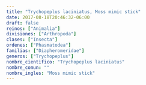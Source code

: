```yaml
---
title: "Trychopeplus laciniatus, Moss mimic stick"
date: 2017-08-18T20:46:32-06:00
draft: false
reinos: ["Animalia"]
divisiones: ["Arthropoda"]
clases: ["Insecta"]
ordenes: ["Phasmatodea"]
familias: ["Diapheromeridae"]
generos: ["Trychopeplus"]
nombre_cientifico: "Trychopeplus laciniatus"
nombre_comun: ""
nombre_ingles: "Moss mimic stick"
---
```

